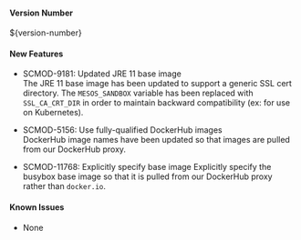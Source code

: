 
#### Version Number
${version-number}

#### New Features
* SCMOD-9181: Updated JRE 11 base image  
    The JRE 11 base image has been updated to support a generic SSL cert directory. The `MESOS_SANDBOX` variable has been replaced with `SSL_CA_CRT_DIR` in order to maintain backward compatibility (ex: for use on Kubernetes).
    
* SCMOD-5156: Use fully-qualified DockerHub images  
    DockerHub image names have been updated so that images are pulled from our DockerHub proxy.
    
* SCMOD-11768: Explicitly specify base image
    Explicitly specify the busybox base image so that it is pulled from our DockerHub proxy rather than `docker.io`.

#### Known Issues

- None

